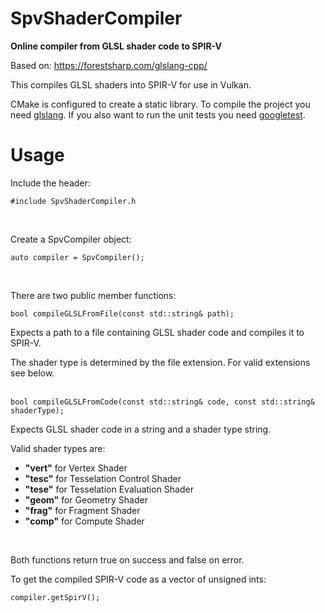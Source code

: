 # SpvShaderCompiler
**Online compiler from GLSL shader code to SPIR-V**

Based on: https://forestsharp.com/glslang-cpp/

This compiles GLSL shaders into SPIR-V for use in Vulkan. 

CMake is configured to create a static library. To compile the project you need [glslang](https://github.com/KhronosGroup/glslang). If you also want to run the unit tests you need [googletest](https://github.com/google/googletest).
<br/>

# Usage

Include the header:

```
#include SpvShaderCompiler.h
```
<br/>

Create a SpvCompiler object:

```
auto compiler = SpvCompiler();
```
<br/>

There are two public member functions:

```
bool compileGLSLFromFile(const std::string& path);
```
Expects a path to a file containing GLSL shader code and compiles it to SPIR-V.

The shader type is determined by the file extension. For valid extensions see below.
<br/>
<br/>

```
bool compileGLSLFromCode(const std::string& code, const std::string& shaderType);
```
Expects GLSL shader code in a string and a shader type string.
<br/>

Valid shader types are:
- **"vert"** for Vertex Shader
- **"tesc"** for Tesselation Control Shader
- **"tese"** for Tesselation Evaluation Shader
- **"geom"** for Geometry Shader
- **"frag"** for Fragment Shader
- **"comp"** for Compute Shader
<br/>

Both functions return true on success and false on error.
<br/>

To get the compiled SPIR-V code as a vector of unsigned ints:

```
compiler.getSpirV();
```

